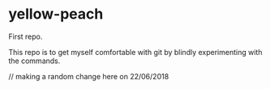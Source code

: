 # yellow-peach
First repo.

This repo is to get myself comfortable with git by blindly experimenting with the commands.

// making a random change here on 22/06/2018
